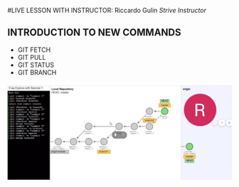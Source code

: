 #LIVE LESSON WITH INSTRUCTOR:
Riccardo Gulin
_Strive Instructor_

## INTRODUCTION TO NEW COMMANDS

- GIT FETCH
- GIT PULL
- GIT STATUS
- GIT BRANCH

![Git lesson screen print image](images/gitimage.jpg)
